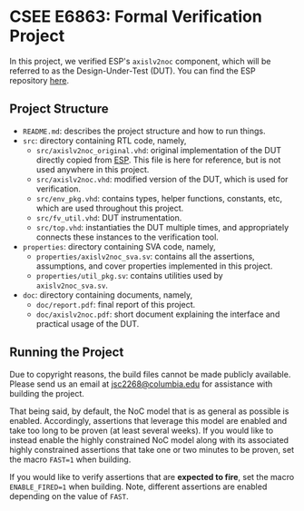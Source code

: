 # CSEE E6863: Formal Verification Project

In this project, we verified ESP's `axislv2noc` component, which will be referred to as the Design-Under-Test (DUT). You can find the ESP repository [here](https://github.com/sld-columbia/esp).

## Project Structure

- `README.md`: describes the project structure and how to run things.
- `src`: directory containing RTL code, namely,
    * `src/axislv2noc_original.vhd`: original implementation of the DUT directly copied from [ESP](https://github.com/sld-columbia/esp). This file is here for reference, but is not used anywhere in this project.
    * `src/axislv2noc.vhd`: modified version of the DUT, which is used for verification.
    * `src/env_pkg.vhd`: contains types, helper functions, constants, etc, which are used throughout this project.
    * `src/fv_util.vhd`: DUT instrumentation.
    * `src/top.vhd`: instantiaties the DUT multiple times, and appropriately connects these instances to the verification tool.
- `properties`: directory containing SVA code, namely,
    * `properties/axislv2noc_sva.sv`: contains all the assertions, assumptions, and cover properties implemented in this project.
    * `properties/util_pkg.sv`: contains utilities used by `axislv2noc_sva.sv`.
-  `doc`: directory containing documents, namely,
    * `doc/report.pdf`: final report of this project.
    * `doc/axislv2noc.pdf`: short document explaining the interface and practical usage of the DUT.

## Running the Project

Due to copyright reasons, the build files cannot be made publicly available. Please send us an email at [jsc2268@columbia.edu](mailto:jsc2268@columbia.edu) for assistance with building the project.

That being said, by default, the NoC model that is as general as possible is enabled. Accordingly, assertions that leverage this model are enabled and take too long to be proven (at least several weeks). If you would like to instead enable the highly constrained NoC model along with its associated highly constrained assertions that take one or two minutes to be proven, set the macro `FAST=1` when building.

If you would like to verify assertions that are **expected to fire**, set the macro `ENABLE_FIRED=1` when building. Note, different assertions are enabled depending on the value of `FAST`.
